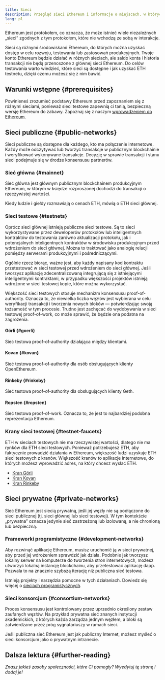 ```yaml
---
title: Sieci
description: Przegląd sieci Ethereum i informacje o miejscach, w których można uzyskać ether testnetowy (ETH) do testowania aplikacji.
lang: pl
---
```


Ethereum jest protokołem, co oznacza, że może istnieć wiele niezależnych „sieci” zgodnych z tym protokołem, które nie wchodzą ze sobą w interakcje.

Sieci są różnymi środowiskami Ethereum, do których można uzyskać dostęp w celu rozwoju, testowania lub zastosowań produkcyjnych. Twoje konto Ethereum będzie działać w różnych sieciach, ale saldo konta i historia transakcji nie będą przenoszone z głównej sieci Ethereum. Do celów testowania warto wiedzieć, które sieci są dostępne i jak uzyskać ETH testnetu, dzięki czemu możesz się z nim bawić.

## Warunki wstępne {#prerequisites}

Powinieneś zrozumieć podstawy Ethereum przed zapoznaniem się z różnymi sieciami, ponieważ sieci testowe zapewnią ci tanią, bezpieczną wersję Ethereum do zabawy. Zapoznaj się z naszym [wprowadzeniem do Ethereum](/developers/docs/intro-to-ethereum/).

## Sieci publiczne {#public-networks}

Sieci publiczne są dostępne dla każdego, kto ma połączenie internetowe. Każdy może odczytywać lub tworzyć transakcje w publicznym blockchainie i weryfikować wykonywane transakcje. Decyzję w sprawie transakcji i stanu sieci podejmuje się w drodze konsensusu partnerów.

### Sieć główna {#mainnet}

Sieć główna jest głównym publicznym blockchainem produkcyjnym Ethereum, w którym w księdze rozproszonej dochodzi do transakcji o rzeczywistej wartości.

Kiedy ludzie i giełdy rozmawiają o cenach ETH, mówią o ETH sieci głównej.

### Sieci testowe {#testnets}

Oprócz sieci głównej istnieją publiczne sieci testowe. Są to sieci wykorzystywane przez deweloperów protokołów lub inteligentnych kontraktów do testowania zarówno aktualizacji protokołu, jak i potencjalnych inteligentnych kontraktów w środowisku produkcyjnym przed wdrożeniem do sieci głównej. Można to traktować jako analogię relacji pomiędzy serwerami produkcyjnymi i pośredniczącymi.

Ogólnie rzecz biorąc, ważne jest, aby każdy napisany kod kontraktu przetestować w sieci testowej przed wdrożeniem do sieci głównej. Jeśli tworzysz aplikację zdecentralizowaną integrującą się z istniejącymi inteligentnymi kontraktami, w przypadku większości projektów istnieją wdrożone w sieci testowej kopie, które można wykorzystać.

Większość sieci testowych stosuje mechanizm konsensusu proof-of-authority. Oznacza to, że niewielka liczba węzłów jest wybierana w celu weryfikacji transakcji i tworzenia nowych bloków — potwierdzając swoją tożsamość w tym procesie. Trudno jest zachęcać do wydobywania w sieci testowej proof-of-work, co może sprawić, że będzie ona podatna na zagrożenia.

#### Görli {#goerli}

Sieć testowa proof-of-authority działająca między klientami.

#### Kovan {#kovan}

Sieć testowa proof-of-authority dla osób obsługujących klienty OpenEthereum.

#### Rinkeby {#rinkeby}

Sieć testowa proof-of-authority dla obsługujących klienty Geth.

#### Ropsten {#ropsten}

Sieć testowa proof-of-work. Oznacza to, że jest to najbardziej podobna reprezentacja Ethereum.

### Krany sieci testowej {#testnet-faucets}

ETH w sieciach testowych nie ma rzeczywistej wartości, dlatego nie ma rynków dla ETH sieci testowych. Ponieważ potrzebujesz ETH, aby faktycznie prowadzić działania w Ethereum, większość ludzi uzyskuje ETH sieci testowych z kranów. Większość kranów to aplikacje internetowe, do których możesz wprowadzić adres, na który chcesz wysłać ETH.

- [Kran Görli](https://faucet.goerli.mudit.blog/)
- [Kran Kovan](https://faucet.kovan.network/)
- [Kran Rinkeby](https://faucet.rinkeby.io/)

## Sieci prywatne {#private-networks}

Sieć Ethereum jest siecią prywatną, jeśli jej węzły nie są podłączone do sieci publicznej (tj. sieci głównej lub sieci testowej). W tym kontekście „prywatna” oznacza jedynie sieć zastrzeżoną lub izolowaną, a nie chronioną lub bezpieczną.

### Frameworki programistyczne {#development-networks}

Aby rozwinąć aplikację Ethereum, musisz uruchomić ją w sieci prywatnej, aby przed jej wdrożeniem sprawdzić jak działa. Podobnie jak tworzysz lokalny serwer na komputerze do tworzenia stron internetowych, możesz utworzyć lokalną instancję blockchainu, aby przetestować aplikację dapp. Pozwala to na znacznie szybszą iterację niż publiczna sieć testowa.

Istnieją projekty i narzędzia pomocne w tych działaniach. Dowiedz się więcej o [sieciach programistycznych](/developers/docs/development-networks/).

### Sieci konsorcjum {#consortium-networks}

Proces konsensusu jest kontrolowany przez uprzednio określony zestaw zaufanych węzłów. Na przykład prywatna sieć znanych instytucji akademickich, z których każda zarządza jednym węzłem, a bloki są zatwierdzane przez próg sygnatariuszy w ramach sieci.

Jeśli publiczna sieć Ethereum jest jak publiczny Internet, możesz myśleć o sieci konsorcjum jako o prywatnym intranecie.

## Dalsza lektura {#further-reading}

_Znasz jakieś zasoby społeczności, które Ci pomogły? Wyedytuj tę stronę i dodaj je!_
